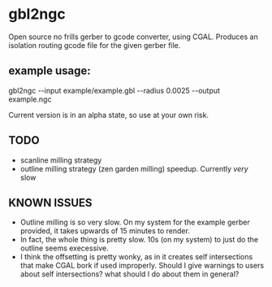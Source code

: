 gbl2ngc
=======

Open source no frills gerber to gcode converter, using CGAL.  Produces an isolation routing gcode file for the given gerber file.

example usage:
--------------

gbl2ngc --input example/example.gbl --radius 0.0025 --output example.ngc

Current version is in an alpha state, so use at your own risk.

TODO
----

  - scanline milling strategy 
  - outline milling strategy (zen garden milling) speedup.  Currently _very_ slow
  
KNOWN ISSUES
------------

  - Outline milling is so very slow.  On my system for the example gerber provided, it takes upwards of 15 minutes to render.
  - In fact, the whole thing is pretty slow.  10s (on my system) to just do the outline seems execessive.
  - I think the offsetting is pretty wonky, as in it creates self intersections that
    make CGAL bork if used improperly.  Should I give warnings to users about self intersections?
    what should I do about them in general?


